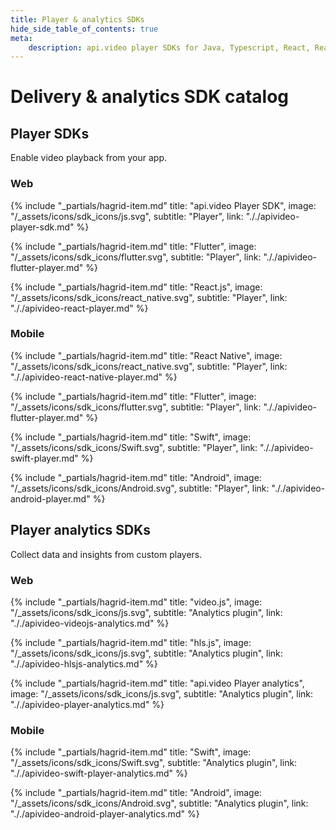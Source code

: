 ```yaml
---
title: Player & analytics SDKs
hide_side_table_of_contents: true
meta: 
    description: api.video player SDKs for Java, Typescript, React, React Native, Flutter, Swift, and Kotlin.
---
```


Delivery & analytics SDK catalog
==================

## Player SDKs

Enable video playback from your app.

### Web

<div class="hagrid">

{% include "_partials/hagrid-item.md" title: "api.video Player SDK", image: "/_assets/icons/sdk_icons/js.svg", subtitle: "Player",  link: "././apivideo-player-sdk.md" %}

{% include "_partials/hagrid-item.md" title: "Flutter", image: "/_assets/icons/sdk_icons/flutter.svg", subtitle: "Player",  link: "././apivideo-flutter-player.md" %}

{% include "_partials/hagrid-item.md" title: "React.js", image: "/_assets/icons/sdk_icons/react_native.svg", subtitle: "Player",  link: "././apivideo-react-player.md" %}

</div>

### Mobile

<div class="hagrid">

{% include "_partials/hagrid-item.md" title: "React Native", image: "/_assets/icons/sdk_icons/react_native.svg", subtitle: "Player",  link: "././apivideo-react-native-player.md" %}

{% include "_partials/hagrid-item.md" title: "Flutter", image: "/_assets/icons/sdk_icons/flutter.svg", subtitle: "Player",  link: "././apivideo-flutter-player.md" %}

{% include "_partials/hagrid-item.md" title: "Swift", image: "/_assets/icons/sdk_icons/Swift.svg", subtitle: "Player",  link: "././apivideo-swift-player.md" %}

{% include "_partials/hagrid-item.md" title: "Android", image: "/_assets/icons/sdk_icons/Android.svg", subtitle: "Player",  link: "././apivideo-android-player.md" %}

</div>

## Player analytics SDKs

Collect data and insights from custom players.

### Web

<div class="hagrid">

{% include "_partials/hagrid-item.md" title: "video.js", image: "/_assets/icons/sdk_icons/js.svg", subtitle: "Analytics plugin",  link: "././apivideo-videojs-analytics.md" %}

{% include "_partials/hagrid-item.md" title: "hls.js", image: "/_assets/icons/sdk_icons/js.svg", subtitle: "Analytics plugin",  link: "././apivideo-hlsjs-analytics.md" %}

{% include "_partials/hagrid-item.md" title: "api.video Player analytics", image: "/_assets/icons/sdk_icons/js.svg", subtitle: "Analytics plugin",  link: "././apivideo-player-analytics.md" %}

</div>

### Mobile

<div class="hagrid">

{% include "_partials/hagrid-item.md" title: "Swift", image: "/_assets/icons/sdk_icons/Swift.svg", subtitle: "Analytics plugin",  link: "././apivideo-swift-player-analytics.md" %}

{% include "_partials/hagrid-item.md" title: "Android", image: "/_assets/icons/sdk_icons/Android.svg", subtitle: "Analytics plugin",  link: "././apivideo-android-player-analytics.md" %}

</div>